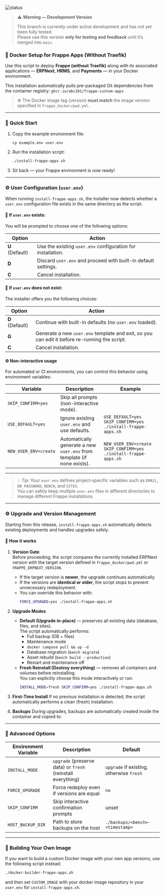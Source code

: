 ![status](https://img.shields.io/badge/Status-Development-orange?style=for-the-badge&logo=github)

> ⚠️ **Warning — Development Version**
>
> This branch is currently under active development and has not yet been fully tested.  
> Please use this version **only for testing and feedback** until it’s merged into `main`.

### 🐳 Docker Setup for Frappe Apps (Without Traefik)

Use this script to deploy **Frappe (without Traefik)** along with its associated applications — **ERPNext**, **HRMS**, and **Payments** — in your Docker environment.

This installation automatically pulls pre-packaged Git dependencies from the container registry:
`ghcr.io/abc101/frappe-custom-apps`

> ⚙️ The Docker image tag (version) **must match** the image version specified in `frappe_docker/pwd.yml`.

---

### 🚀 Quick Start

1. Copy the example environment file:

   ```bash
   cp example.env user.env
   ```
2. Run the installation script:

   ```bash
   ./install-frappe-apps.sh
   ```
3. Sit back — your Frappe environment is now ready!

---

### ⚙️ User Configuration (`user.env`)

When running `install-frappe-apps.sh`, the installer now detects whether a `user.env` configuration file exists in the same directory as the script.

#### 📁 If `user.env` exists:
You will be prompted to choose one of the following options:

| Option | Action |
|---------|---------|
| **U** (Default) | Use the existing `user.env` configuration for installation. |
| **D** | Discard `user.env` and proceed with built-in default settings. |
| **C** | Cancel installation. |

#### 📄 If `user.env` does **not** exist:
The installer offers you the following choices:

| Option | Action |
|---------|---------|
| **D** (Default) | Continue with built-in defaults (no `user.env` loaded). |
| **G** | Generate a new `user.env` template and exit, so you can edit it before re-running the script. |
| **C** | Cancel installation. |

#### ⚙️ Non-interactive usage
For automated or CI environments, you can control this behavior using environment variables:

| Variable | Description | Example |
|-----------|--------------|----------|
| `SKIP_CONFIRM=yes` | Skip all prompts (non-interactive mode). | |
| `USE_DEFAULT=yes` | Ignore existing `user.env` and use defaults. | `USE_DEFAULT=yes SKIP_CONFIRM=yes ./install-frappe-apps.sh` |
| `NEW_USER_ENV=create` | Automatically generate a new `user.env` from template (if none exists). | `NEW_USER_ENV=create SKIP_CONFIRM=yes ./install-frappe-apps.sh` |

---

> 💡 *Tip:* Your `user.env` defines project-specific variables such as `EMAIL`, `DB_PASSWORD`, `BENCH`, and `SITES`.  
> You can safely keep multiple `user.env` files in different directories to manage different Frappe installations.

---

### ⚙️ Upgrade and Version Management

Starting from this release, `install-frappe-apps.sh` automatically detects existing deployments and handles upgrades safely.

#### 🧭 How it works

1. **Version Gate**  
   Before proceeding, the script compares the currently installed ERPNext version with the target version defined in `frappe_docker/pwd.yml` or `FRAPPE_ERPNEXT_VERSION`.  
   - If the target version is **newer**, the upgrade continues automatically.  
   - If the versions are **identical or older**, the script stops to prevent unnecessary redeployment.  
   - You can override this behavior with:
     ```bash
     FORCE_UPGRADE=yes ./install-frappe-apps.sh
     ```

2. **Upgrade Modes**
   - **Default (Upgrade in-place)** — preserves all existing data (database, files, and sites).  
     The script automatically performs:
       - Full backup (DB + files)
       - Maintenance mode
       - `docker compose pull && up -d`
       - Database migration (`bench migrate`)
       - Asset rebuild (`bench build --production`)
       - Restart and maintenance off  
   - **Fresh Reinstall (Destroy everything)** — removes all containers and volumes before reinstalling.  
     You can explicitly choose this mode interactively or run:
     ```bash
     INSTALL_MODE=fresh SKIP_CONFIRM=yes ./install-frappe-apps.sh
     ```

3. **First-Time Install**
   If no previous installation is detected, the script automatically performs a clean (fresh) installation.

4. **Backups**
   During upgrades, backups are automatically created inside the container and copied to:


---

### 🧪 Advanced Options

| Environment Variable | Description | Default |
|----------------------|--------------|----------|
| `INSTALL_MODE` | `upgrade` (preserve data) or `fresh` (reinstall everything) | `upgrade` if existing, otherwise `fresh` |
| `FORCE_UPGRADE` | Force redeploy even if versions are equal | `no` |
| `SKIP_CONFIRM` | Skip interactive confirmation prompts | unset |
| `HOST_BACKUP_DIR` | Path to store backups on the host | `./backups/<bench>-<timestamp>` |


---


### 🧱 Building Your Own Image

If you want to build a custom Docker image with your own app versions, use the following script instead:

```bash
./docker-builder-frappe-apps.sh
```

and then set `CUSTOM_IMAGE` with your docker image repository in your `user.env` for `install-frappe-apps.sh`.

